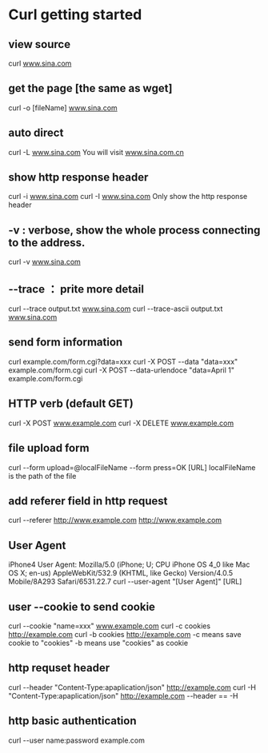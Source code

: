 # Curl getting started 
## view source 
curl www.sina.com

## get the page [the same as wget]
curl -o [fileName] www.sina.com

## auto direct
curl -L www.sina.com
You will visit www.sina.com.cn

## show http response header
curl -i www.sina.com
curl -I www.sina.com Only show the http response header

## -v : verbose, show the whole process connecting to the address.
curl -v www.sina.com

## --trace ： prite more detail
curl --trace output.txt www.sina.com
curl --trace-ascii output.txt www.sina.com

## send form information
curl example.com/form.cgi?data=xxx
curl -X POST --data "data=xxx" example.com/form.cgi
curl -X POST --data-urlendoce "data=April 1" example.com/form.cgi

## HTTP verb (default GET)
curl -X POST www.example.com
curl -X DELETE www.example.com

## file upload form
curl --form upload=@localFileName --form press=OK \[URL\]
localFileName is the path of the file

## add referer field in http request 
curl --referer http://www.example.com http://www.example.com

## User Agent 
iPhone4 User Agent:
Mozilla/5.0 (iPhone; U; CPU iPhone OS 4_0 like Mac OS X; en-us) AppleWebKit/532.9 (KHTML, like Gecko) Version/4.0.5 Mobile/8A293 Safari/6531.22.7
curl --user-agent "\[User Agent\]" \[URL\]

## user --cookie to send cookie
curl --cookie "name=xxx" www.example.com
curl -c cookies http://example.com
curl -b cookies http://example.com
-c means save cookie to "cookies"
-b means use "cookies" as cookie

## http requset header
curl --header "Content-Type:apaplication/json" http://example.com
curl -H "Content-Type:apaplication/json" http://example.com
--header == -H

## http basic authentication
curl --user name:password example.com



